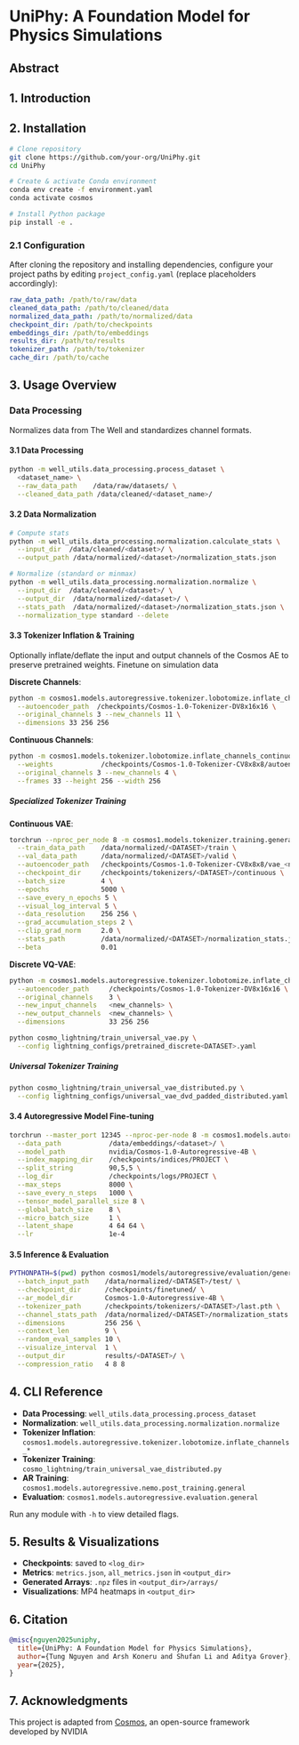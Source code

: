 # UniPhy: A Foundation Model for Physics Simulations

## Abstract

## 1. Introduction

## 2. Installation

```bash
# Clone repository
git clone https://github.com/your-org/UniPhy.git
cd UniPhy

# Create & activate Conda environment
conda env create -f environment.yaml
conda activate cosmos

# Install Python package
pip install -e .
```

### 2.1 Configuration

After cloning the repository and installing dependencies, configure your project paths by editing `project_config.yaml` (replace placeholders accordingly):

```yaml
raw_data_path: /path/to/raw/data
cleaned_data_path: /path/to/cleaned/data
normalized_data_path: /path/to/normalized/data
checkpoint_dir: /path/to/checkpoints
embeddings_dir: /path/to/embeddings
results_dir: /path/to/results
tokenizer_path: /path/to/tokenizer
cache_dir: /path/to/cache
```


## 3. Usage Overview

### Data Processing

Normalizes data from The Well and standardizes channel formats.

#### 3.1 Data Processing

```bash
python -m well_utils.data_processing.process_dataset \
  <dataset_name> \
  --raw_data_path    /data/raw/datasets/ \
  --cleaned_data_path /data/cleaned/<dataset_name>/
```

#### 3.2 Data Normalization

```bash
# Compute stats
python -m well_utils.data_processing.normalization.calculate_stats \
  --input_dir  /data/cleaned/<dataset>/ \
  --output_path /data/normalized/<dataset>/normalization_stats.json

# Normalize (standard or minmax)
python -m well_utils.data_processing.normalization.normalize \
  --input_dir  /data/cleaned/<dataset>/ \
  --output_dir  /data/normalized/<dataset>/ \
  --stats_path  /data/normalized/<dataset>/normalization_stats.json \
  --normalization_type standard --delete
```

#### 3.3 Tokenizer Inflation & Training

Optionally inflate/deflate the input and output channels of the Cosmos AE to preserve pretrained weights. Finetune on simulation data

**Discrete Channels**:
```bash
python -m cosmos1.models.autoregressive.tokenizer.lobotomize.inflate_channels_discrete \
  --autoencoder_path  /checkpoints/Cosmos-1.0-Tokenizer-DV8x16x16 \
  --original_channels 3 --new_channels 11 \
  --dimensions 33 256 256
```

**Continuous Channels**:
```bash
python -m cosmos1.models.tokenizer.lobotomize.inflate_channels_continuous \
  --weights            /checkpoints/Cosmos-1.0-Tokenizer-CV8x8x8/autoencoder.jit \
  --original_channels 3 --new_channels 4 \
  --frames 33 --height 256 --width 256
```

##### Specialized Tokenizer Training

**Continuous VAE**:
```bash
torchrun --nproc_per_node 8 -m cosmos1.models.tokenizer.training.general \
  --train_data_path    /data/normalized/<DATASET>/train \
  --val_data_path      /data/normalized/<DATASET>/valid \
  --autoencoder_path   /checkpoints/Cosmos-1.0-Tokenizer-CV8x8x8/vae_<new_channels>c.pt \
  --checkpoint_dir     /checkpoints/tokenizers/<DATASET>/continuous \
  --batch_size         4 \
  --epochs             5000 \
  --save_every_n_epochs 5 \
  --visual_log_interval 5 \
  --data_resolution    256 256 \
  --grad_accumulation_steps 2 \
  --clip_grad_norm     2.0 \
  --stats_path         /data/normalized/<DATASET>/normalization_stats.json \
  --beta               0.01
```

**Discrete VQ-VAE**:
```bash
python -m cosmos1.models.autoregressive.tokenizer.lobotomize.inflate_channels_discrete \
  --autoencoder_path     /checkpoints/Cosmos-1.0-Tokenizer-DV8x16x16 \
  --original_channels    3 \
  --new_input_channels   <new_channels> \
  --new_output_channels  <new_channels> \
  --dimensions           33 256 256

python cosmo_lightning/train_universal_vae.py \
  --config lightning_configs/pretrained_discrete<DATASET>.yaml
```

##### Universal Tokenizer Training

```bash
python cosmo_lightning/train_universal_vae_distributed.py \
  --config lightning_configs/universal_vae_dvd_padded_distributed.yaml
```

#### 3.4 Autoregressive Model Fine-tuning

```bash
torchrun --master_port 12345 --nproc-per-node 8 -m cosmos1.models.autoregressive.nemo.post_training.general \
  --data_path            /data/embeddings/<dataset>/ \
  --model_path           nvidia/Cosmos-1.0-Autoregressive-4B \
  --index_mapping_dir    /checkpoints/indices/PROJECT \
  --split_string         90,5,5 \
  --log_dir              /checkpoints/logs/PROJECT \
  --max_steps            8000 \
  --save_every_n_steps   1000 \
  --tensor_model_parallel_size 8 \
  --global_batch_size    8 \
  --micro_batch_size     1 \
  --latent_shape         4 64 64 \
  --lr                   1e-4
```

#### 3.5 Inference & Evaluation

```bash
PYTHONPATH=$(pwd) python cosmos1/models/autoregressive/evaluation/general.py \
  --batch_input_path    /data/normalized/<DATASET>/test/ \
  --checkpoint_dir      /checkpoints/finetuned/ \
  --ar_model_dir        Cosmos-1.0-Autoregressive-4B \
  --tokenizer_path      /checkpoints/tokenizers/<DATASET>/last.pth \
  --channel_stats_path  /data/normalized/<DATASET>/normalization_stats.json \
  --dimensions          256 256 \
  --context_len         9 \
  --random_eval_samples 10 \
  --visualize_interval  1 \
  --output_dir          results/<DATASET>/ \
  --compression_ratio   4 8 8
```

## 4. CLI Reference

- **Data Processing**: `well_utils.data_processing.process_dataset`  
- **Normalization**: `well_utils.data_processing.normalization.normalize`  
- **Tokenizer Inflation**: `cosmos1.models.autoregressive.tokenizer.lobotomize.inflate_channels_*`  
- **Tokenizer Training**: `cosmo_lightning/train_universal_vae_distributed.py`  
- **AR Training**: `cosmos1.models.autoregressive.nemo.post_training.general`  
- **Evaluation**: `cosmos1.models.autoregressive.evaluation.general`  

Run any module with `-h` to view detailed flags.

## 5. Results & Visualizations

- **Checkpoints**: saved to `<log_dir>`  
- **Metrics**: `metrics.json`, `all_metrics.json` in `<output_dir>`  
- **Generated Arrays**: `.npz` files in `<output_dir>/arrays/`  
- **Visualizations**: MP4 heatmaps in `<output_dir>`

## 6. Citation

```bibtex
@misc{nguyen2025uniphy,
  title={UniPhy: A Foundation Model for Physics Simulations},
  author={Tung Nguyen and Arsh Koneru and Shufan Li and Aditya Grover},
  year={2025},
}
```

## 7. Acknowledgments

This project is adapted from [Cosmos](https://github.com/nvidia-cosmos/cosmos-predict1), an open-source framework developed by NVIDIA
